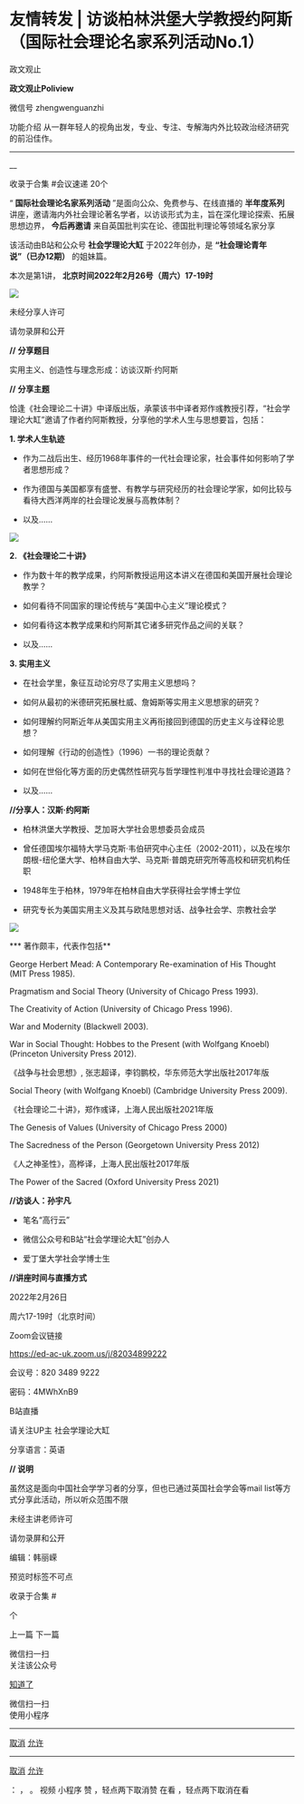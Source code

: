 

#  友情转发 | 访谈柏林洪堡大学教授约阿斯（国际社会理论名家系列活动No.1）

政文观止  

**政文观止Poliview** 

微信号 zhengwenguanzhi

功能介绍 从一群年轻人的视角出发，专业、专注、专解海内外比较政治经济研究的前沿佳作。

____

__

收录于合集 #会议速递 20个

“ **国际社会理论名家系列活动** ”是面向公众、免费参与、在线直播的 **半年度系列**
讲座，邀请海内外社会理论著名学者，以访谈形式为主，旨在深化理论探索、拓展思想边界， **今后再邀请** 来自英国批判实在论、德国批判理论等领域名家分享

  

该活动由B站和公众号 **社会学理论大缸** 于2022年创办，是 **“社会理论青年说”（已办12期）** 的姐妹篇。

  

本次是第1讲， **北京时间2022年2月26号（周六）17-19时**  

  
![](images/17/2.png)

未经分享人许可

请勿录屏和公开  

 **//** **分享题目**

实用主义、创造性与理念形成：访谈汉斯·约阿斯

  

 **//** **分享主题**

恰逢《社会理论二十讲》中译版出版，承蒙该书中译者郑作彧教授引荐，“社会学理论大缸”邀请了作者约阿斯教授，分享他的学术人生与思想要旨，包括：

  

 **1\. 学术人生轨迹**

* 作为二战后出生、经历1968年事件的一代社会理论家，社会事件如何影响了学者思想形成？

* 作为德国与美国都享有盛誉、有教学与研究经历的社会理论学家，如何比较与看待大西洋两岸的社会理论发展与高教体制？

* 以及……

![](images/17/3.png)

 **2\. 《社会理论二十讲》**

* 作为数十年的教学成果，约阿斯教授运用这本讲义在德国和美国开展社会理论教学？

* 如何看待不同国家的理论传统与“美国中心主义”理论模式？

* 如何看待这本教学成果和约阿斯其它诸多研究作品之间的关联？

* 以及……

  

 **3\. 实用主义**

* 在社会学里，象征互动论穷尽了实用主义思想吗？

* 如何从最初的米德研究拓展杜威、詹姆斯等实用主义思想家的研究？

* 如何理解约阿斯近年从美国实用主义再衔接回到德国的历史主义与诠释论思想？

* 如何理解《行动的创造性》（1996）一书的理论贡献？

* 如何在世俗化等方面的历史偶然性研究与哲学理性判准中寻找社会理论道路？

* 以及……

  

 **//分享人：汉斯·约阿斯**

* 柏林洪堡大学教授、芝加哥大学社会思想委员会成员  

* 曾任德国埃尔福特大学马克斯·韦伯研究中心主任（2002-2011），以及在埃尔朗根-纽伦堡大学、柏林自由大学、马克斯·普朗克研究所等高校和研究机构任职

* 1948年生于柏林，1979年在柏林自由大学获得社会学博士学位

* 研究专长为美国实用主义及其与欧陆思想对话、战争社会学、宗教社会学

![](images/17/4.png)

 *** 著作颇丰，代表作包括**

George Herbert Mead: A Contemporary Re-examination of His Thought (MIT Press
1985).

Pragmatism and Social Theory (University of Chicago Press 1993).

The Creativity of Action (University of Chicago Press 1996).

  

War and Modernity (Blackwell 2003).  

War in Social Thought: Hobbes to the Present (with Wolfgang Knoebl) (Princeton
University Press 2012).

《战争与社会思想》, 张志超译，李钧鹏校，华东师范大学出版社2017年版

  

Social Theory (with Wolfgang Knoebl) (Cambridge University Press 2009).

《社会理论二十讲》，郑作彧译，上海人民出版社2021年版  

  

The Genesis of Values (University of Chicago Press 2000)

The Sacredness of the Person (Georgetown University Press 2012)

《人之神圣性》，高桦译，上海人民出版社2017年版

The Power of the Sacred (Oxford University Press 2021)

  

 **//访谈人：孙宇凡**

* 笔名“高行云”

* 微信公众号和B站“社会学理论大缸”创办人

* 爱丁堡大学社会学博士生

  

 **//讲座时间与直播方式**

2022年2月26日

周六17-19时（北京时间）

  

Zoom会议链接

https://ed-ac-uk.zoom.us/j/82034899222

会议号：820 3489 9222  

密码：4MWhXnB9

  

B站直播  

请关注UP主 社会学理论大缸

  

分享语言：英语

  

 **// 说明**

虽然这是面向中国社会学学习者的分享，但也已通过英国社会学会等mail list等方式分享此活动，所以听众范围不限

  

未经主讲老师许可  

请勿录屏和公开  

  
编辑：韩丽嵘  
  

预览时标签不可点

收录于合集 #

个

上一篇 下一篇



微信扫一扫  
关注该公众号

[知道了](javascript:;)

 微信扫一扫  
使用小程序

****

[取消](javascript:void\(0\);) [允许](javascript:void\(0\);)

****

[取消](javascript:void\(0\);) [允许](javascript:void\(0\);)

： ， 。 视频 小程序 赞 ，轻点两下取消赞 在看 ，轻点两下取消在看

